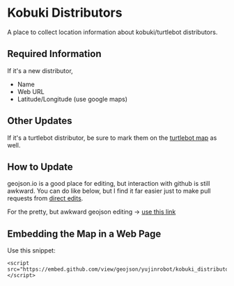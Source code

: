 Kobuki Distributors
===================

A place to collect location information about kobuki/turtlebot distributors. 

Required Information
--------------------

If it's a new distributor,

* Name
* Web URL
* Latitude/Longitude (use google maps)

Other Updates
-------------

If it's a turtlebot distributor, be sure to mark them on the [turtlebot map](https://github.com/turtlebot/map) as well.

How to Update
-------------

geojson.io is a good place for editing, but interaction with github is still awkward. You can do like below, but I find it far easier just to make pull requests from [direct edits](https://github.com/yujinrobot/kobuki_distributors/edit/master/Distributors.geojson).

For the pretty, but awkward geojson editing -> [use this link](http://geojson.io/#id=github:yujinrobot/kobuki_distributors/blob/master/Distributors.geojson)

Embedding the Map in a Web Page
-------------------------------

Use this snippet:

```
<script src="https://embed.github.com/view/geojson/yujinrobot/kobuki_distributors/master/Distributors.geojson"></script>
```
